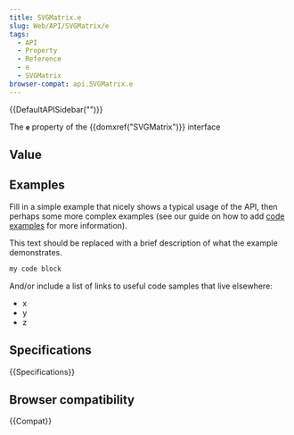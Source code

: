 ```yaml
---
title: SVGMatrix.e
slug: Web/API/SVGMatrix/e
tags:
  - API
  - Property
  - Reference
  - e
  - SVGMatrix
browser-compat: api.SVGMatrix.e
---
```

{{DefaultAPISidebar("")}}

The **`e`** property of the {{domxref("SVGMatrix")}} interface 

## Value



## Examples

Fill in a simple example that nicely shows a typical usage of the API, then perhaps some more complex examples (see our guide on how to add [code examples](/en-US/docs/MDN/Contribute/Structures/Code_examples) for more information).

This text should be replaced with a brief description of what the example demonstrates.

```js
my code block
```

And/or include a list of links to useful code samples that live elsewhere:

*   x
*   y
*   z

## Specifications

{{Specifications}}

## Browser compatibility

{{Compat}}


